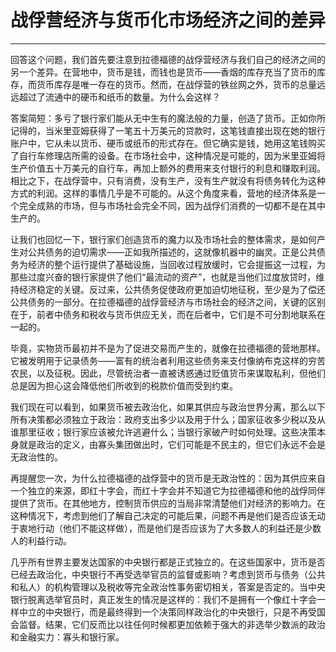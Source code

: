 # 战俘营经济与货币化市场经济之间的差异

------

回答这个问题，我们首先要注意到拉德福德的战俘营经济与我们自己的经济之间的另一个差异。在营地中，货币是钱，而钱也是货币——香烟的库存充当了货币的库存，而货币库存是唯一存在的货币。然而，在战俘营的铁丝网之外，货币的总量远远超过了流通中的硬币和纸币的数量。为什么会这样？

答案简短：多亏了银行家们能从无中生有的魔法般的力量，创造了货币。正如你所记得的，当米里亚姆获得了一笔五十万美元的贷款时，这笔钱直接出现在她的银行账户中，它从未以货币、硬币或纸币的形式存在。但它确实是钱，她用这笔钱购买了自行车修理店所需的设备。在市场社会中，这种情况是可能的，因为米里亚姆将生产价值五十万美元的自行车，再加上额外的费用来支付银行的利息和赚取利润。相比之下，在战俘营中，只有消费，没有生产，没有生产就没有将债务转化为这种方式的利润。这样的事情几乎是不可能的。从这个角度来看，营地的经济体系是一个完全成熟的市场，但与市场社会完全不同，因为战俘们消费的一切都不是在其中生产的。

让我们也回忆一下，银行家们创造货币的魔力以及市场社会的整体需求，是如何产生对公共债务的迫切需求——正如我所描述的，这就像机器中的幽灵。正是公共债务为经济的整个运行提供了基础设施，当回收过程放缓时，它会提振这一过程，为那些过度兴奋的银行家提供了他们“最流动的资产”，也就是当他们过度放贷时，维持经济稳定的关键。反过来，公共债务促使政府更加迫切地征税，至少是为了偿还公共债务的一部分。在拉德福德的战俘营经济与市场社会的经济之间，关键的区别在于，前者中债务和税收与货币供应无关，而在后者中，它们是不可分割地联系在一起的。

毕竟，实物货币最初并不是为了促进交易而产生的，就像在拉德福德的营地那样。它被发明用于记录债务——富有的统治者利用这些债务来支付像纳布克这样的穷苦农民，以及征税。因此，尽管统治者一直被诱惑通过贬值货币来谋取私利，但他们总是因为担心这会降低他们所收到的税款价值而受到约束。

我们现在可以看到，如果货币被去政治化，如果其供应与政治世界分离，那么以下所有决策都必须独立于政治：政府支出多少以及用于什么；国家征收多少税以及从谁那里征收；银行家应该被允许逃避什么；当银行家破产时如何处理。这些决策本身就是政治的定义，由寡头集团做出时，它们可能是不民主的，但它们永远不会是无政治性的。

再提醒您一次，为什么拉德福德的战俘营中的货币是无政治性的：因为其供应来自一个独立的来源，即红十字会，而红十字会并不知道它为拉德福德和他的战俘同伴提供了货币。在其他地方，控制货币供应的当局非常清楚他们对经济的影响力。在这种情况下，考虑到他们了解自己决定的可能后果，问题不再是他们是否应该无动于衷地行动（他们不能这样做），而是他们是否应该为了大多数人的利益还是少数人的利益行动。

几乎所有世界主要发达国家的中央银行都是正式独立的。在这些国家中，货币是否已经去政治化，中央银行不再受选举官员的监督或影响？考虑到货币与债务（公共和私人）的机构管理以及税收等完全政治性事务密切相关，答案是否定的。当中央银行脱离选举官员时，真正发生的情况是这样的：我们不是拥有一个像红十字会一样中立的中央银行，而是最终得到一个决策同样政治化的中央银行，只是不再受国会监督。结果，它们反而比以往任何时候都更加依赖于强大的非选举少数派的政治和金融实力：寡头和银行家。

